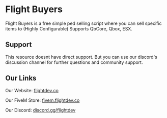 # Flight Buyers

Flight Buyers is a free simple ped selling script where you can sell specific items to (Highly Configurable) Supports QbCore, Qbox, ESX.

## Support

This resource doesnt have direct support. But you can use our discord's discussion channel for further questions and community support.

## Our Links

Our Website: [flightdev.co](https://flightdev.co)

Our FiveM Store: [fivem.flightdev.co](https://fivem.flightdev.co)

Our Discord: [discord.gg/flightdev](https://discord.gg/flightdev)
